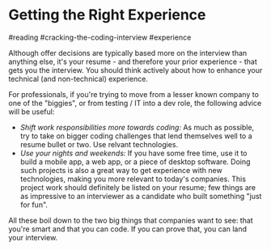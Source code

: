 # Getting the Right Experience
#reading #cracking-the-coding-interview #experience

Although offer decisions are typically based more on the interview than anything else, it's your resume - and therefore your prior experience - that gets you the interview. You should think actively about how to enhance your technical (and non-technical) experience. 

For professionals, if you're trying to move from a lesser known company to one of the "biggies", or from testing / IT into a dev role, the following advice will be useful:
- *Shift work responsibilities more towards coding:* As much as possible, try to take on bigger coding challenges that lend themselves well to a resume bullet or two. Use relvant technologies.
- *Use your nights and weekends:* If you have some free time, use it to build a mobile app, a web app, or a piece of desktop software. Doing such projects is also a great way to get experience with new technologies, making you more relevant to today's companies. This project work should definitely be listed on your resume; few things are as impressive to an interviewer as a candidate who built something "just for fun".

All these boil down to the two big things that companies want to see: that you're smart and that you can code. If you can prove that, you can land your interview.